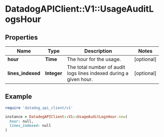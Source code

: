 # DatadogAPIClient::V1::UsageAuditLogsHour

## Properties

| Name              | Type        | Description                                                       | Notes      |
| ----------------- | ----------- | ----------------------------------------------------------------- | ---------- |
| **hour**          | **Time**    | The hour for the usage.                                           | [optional] |
| **lines_indexed** | **Integer** | The total number of audit logs lines indexed during a given hour. | [optional] |

## Example

```ruby
require 'datadog_api_client/v1'

instance = DatadogAPIClient::V1::UsageAuditLogsHour.new(
  hour: null,
  lines_indexed: null
)
```
